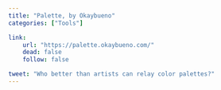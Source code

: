 ```yaml
---
title: "Palette, by Okaybueno"
categories: ["Tools"]

link:
    url: "https://palette.okaybueno.com/"
    dead: false
    follow: false

tweet: "Who better than artists can relay color palettes?"
---
```

